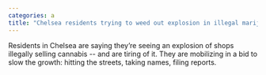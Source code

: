 ```yaml
---
categories: a
title: "Chelsea residents trying to weed out explosion in illegal marijuana shops"
---
```

Residents in Chelsea are saying they’re seeing an explosion of shops illegally selling cannabis -- and are tiring of it. They are mobilizing in a bid to slow the growth: hitting the streets, taking names, filing reports.